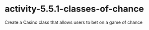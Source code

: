 # activity-5.5.1-classes-of-chance
Create a Casino class that allows users to bet on a game of chance
